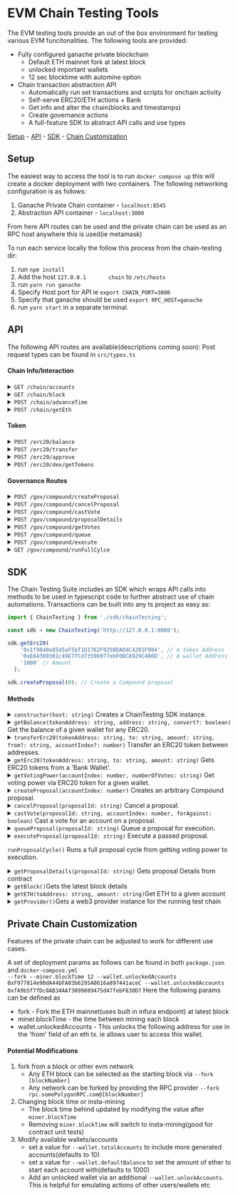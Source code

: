 # EVM Chain Testing Tools

The EVM testing tools provide an out of the box environment for testing various EVM funcitonalities. The following tools are provided:
* Fully configured ganache private blockchain
    * Default ETH mainnet fork at latest block
    * unlocked important wallets
    * 12 sec blocktime with automine option
* Chain transaction abstraction API
    * Automatically run set transactions and scripts for onchain activity
    * Self-serve ERC20/ETH actions + Bank 
    * Get info and alter the chain(blocks and timestamps)
    * Create governance actions
    * A full-feature SDK to abstract API calls and use types

[Setup](#Setup) - 
[API](#API) - 
[SDK](#SDK) - 
[Chain Customization](#Private-chain-customization)
 
## Setup 

The easiest way to access the tool is to run `docker compose up` this will create a docker deployment with two containers. The following networking configuration is as follows:
1. Ganache Private Chain container - `localhost:8545`
2. Abstraction API container - `localhost:3000`

From here API routes can be used and the private chain can be used as an RPC host anywhere this is used(ie metamask)

To run each service locally the follow this process from the chain-testing dir:
1. run `npm install`
2. Add the host `127.0.0.1       chain` to `/etc/hosts`
3. run `yarn run ganache`
4. Specify Host port for API ie `export CHAIN_PORT=3000`
5. Specify that ganache should be used `export RPC_HOST=ganache`
6. run `yarn start` in a separate terminal.

## API

The following API routes are available(descriptions coming soon):
Post request types can be found in `src/types.ts`

#### Chain Info/Interaction
<details>
 <summary><code>GET /chain/accounts</code></summary>

##### Response

```javascript
[
"0x123",
....
]
```
</details>

<details>
 <summary><code>GET /chain/block</code></summary>

##### Response

See response here https://web3js.readthedocs.io/en/v1.2.11/web3-eth.html#id59

</details>

<details>
 <summary><code>POST /chain/advanceTime</code></summary>

##### Request

```javascript
{
    "seconds": 86400
}
```

##### Response

```javascript
{
    "preTime": (timestamp),
    "postTime": (timestamp)
}
```

</details>

<details>
 <summary><code>POST /chain/getEth</code></summary>

##### Request

```javascript
{
    "toAddress": "0x123...",
    "amount": "50"
}
```

</details>

#### Token

<details>
 <summary><code>POST /erc20/balance</code></summary>

##### Request

```javascript
{
    "tokenAddress": "0xc00e94Cb662C3520282E6f5717214004A7f26888",
    "address": "0x8D9A235C32d37490D7a31190FFDb61341993F310",
    "convert": True // Convert balance from wei
}
```

##### Response

```javascript
{
    "balance": "1000"
}
```
</details>

<details>
 <summary><code>POST /erc20/transfer</code></summary>

##### Request

```javascript
{
    "tokenAddress": "0xc00e94Cb662C3520282E6f5717214004A7f26888",
    "to": "0x8D9A235C32d37490D7a31190FFDb61341993F310",
    "amount": "30000", //in ether
    "fromBank": true // get most erc20 tokens from 
}
```

##### Response

200

</details>

<details>
 <summary><code>POST /erc20/approve</code></summary

##### Request

```javascript
{
      "tokenAddress": "0x123...",
      "spender": "0x123..."
      "amount": "10000", // in wei
      "accountIndex": 0 // Account to approve from indexed to eth.GetAccounts() endpoint
}
```

##### Response

200

</details>

<details>
 <summary><code>POST /erc20/dex/getTokens</code></summary>

##### Request

```javascript
{
    "tokens": ["0x1f9840a85d5aF5bf1D1762F925BDADdC4201F984"],
    "value": ["1000000000000000000"] // in ether
}
```

##### Response

200

</details>

#### Governance Routes

<details>
 <summary><code>POST /gov/compound/createProposal</code></summary>

##### Request

```javascript
{
    "accountIndex": 0
}
```

##### Response
```javascript
{
    "proposalId": 123
}
```

</details>

<details>
 <summary><code>POST /gov/compound/cancelProposal</code></summary>

##### Request

```javascript
{
    "proposalId": 154
}
```

##### Response

200

</details>

<details>
 <summary><code>POST /gov/compound/castVote</code></summary>

##### Request

```javascript
{
    "proposalId": 154,
    "accountIndex": 7,
    "forAgainst": true
}
```

##### Response

200

</details>

<details>
 <summary><code>POST /gov/compound/proposalDetails</code></summary>

##### Request

```javascript
{
    "proposalId": 154,
}
```

##### Response

```javascript
{
  "id": 154
  "proposer": [0x2B384212EDc04Ae8bB41738D05BA20E33277bf33]
  "eta": 0
  "startBlock": 16821773
  "endBlock": 16841483
  "forVotes": [92699399205203655279650]
  "againstVotes": 0
  "abstainVotes": 0
  "canceled": false
  "executed": false
}
```

</details>

<details>
 <summary><code>POST /gov/compound/getVotes</code></summary>

##### Request

```javascript
{
    "accountIndex": 7,
    "numberOfVotes": "120000"
}
```

##### Response

200

</details>

<details>
 <summary><code>POST /gov/compound/queue</code></summary>

##### Request

```javascript
{
    "proposalId": 154
}
```

##### Response

200

</details>

<details>
 <summary><code>POST /gov/compound/execute</code></summary>

##### Request

```javascript
{
    "proposalId": 154
}
```

##### Response

200

</details>

<details>
 <summary><code>GET /gov/compound/runFullCylce</code></summary>

##### Response

200

</details>

## SDK

The Chain Testing Suite includes an SDK which wraps API calls into methods to be used in typescript code to further abstract use of chain automations. Transactions can be built into any ts project as easy as:
```typescript
import { ChainTesting } from './sdk/chainTesting';

const sdk = new ChainTesting('http://127.0.0.1:8080');

sdk.getErc20(
    '0x1f9840a85d5aF5bf1D1762F925BDADdC4201F984', // A token Address
    '0xE64309301c49E77Cd73596977ebF0BCA929C406D', // A wallet Address
    '1000' // Amount
  );

sdk.createProposal(0); // Create a Compound proposal
```

#### Methods

<details>
<summary><code>constructor(host: string)</code>
Creates a ChainTesting SDK instance.</summary>

##### Arguments

* `host (string)`: The chain-testing API host.

</details>

<details>
<summary><code>getBalance(tokenAddress: string, address: string, convert?: boolean)</code>
Get the balance of a given wallet for any ERC20.</summary>

##### Arguments

* `tokenAddress (string)`: The address of ERC20 Token.
* `address (string)`: The address to check balance.
* `convert (boolean, optional)`: Convert from wei to ether? Default is undefined.`

##### Returns
`Promise<string>`: The token balance.

</details>

<details>
<summary><code>transferErc20(tokenAddress: string, to: string, amount: string, from?: string, accountIndex?: number)</code>
Transfer an ERC20 token between addresses.</summary>

##### Arguments

* `tokenAddress (string)`: ERC20 token address.
* `to (string)`: The address to transfer to.
* `amount (string)`: The amount in ether to transfer.
* `from (string, optional)`: The account to transfer from (erc20.transferFrom).
* `accountIndex (number, optional)`: The account index to create transfer tx from (erc20.transfer).

</details>

<details>
<summary><code>getErc20(tokenAddress: string, to: string, amount: string)</code>
Gets ERC20 tokens from a 'Bank Wallet'.</summary>

##### Arguments

* `tokenAddress (string)`: ERC20 token address.
* `to (string)`: The address to transfer to.
* `amount (string)`: The amount in ether to receive.

</details>

<details>
<summary><code>getVotingPower(accountIndex: number, numberOfVotes: string)</code>
Get voting power via ERC20 token for a given wallet.</summary>

##### Arguments

* `accountIndex (number)`: The account index of the test chain to get tokens.
* `numberOfVotes (string)`: The amount of votes/tokens to receive.

</details>

<details>
<summary><code>createProposal(accountIndex: number)</code>
Creates an arbitrary Compound proposal.</summary>

##### Arguments

* `accountIndex (number)`: The account index.

##### Returns
`Promise<string>`: The proposalId of create Proposal.

</details>

<details>
<summary><code>cancelProposal(proposalId: string)</code>
Cancel a proposal.</summary>

##### Arguments

* `proposalId (string)`: The proposal Id to cancel.

##### Returns
`Promise<string>`: The proposalId of cancelled.

</details>

<details>
<summary><code>castVote(proposalId: string, accountIndex: number, forAgainst: boolean)</code>
Cast a vote for an account on a proposal.</summary>

##### Arguments

* `proposalId (string)`: The proposal to vote on.
* `accountIndex (number)`: The account index to vote.
* `forAgainst (boolean)`: Vote for or against.

</details>

<details>
<summary><code>queueProposal(proposalId: string)</code>
Queue a proposal for execution.</summary>

##### Arguments

* `proposalId (string)`: The proposalId.

</details>

<details>
<summary><code>executeProposal(proposalId: string)</code>
Execute a passed proposal.</summary>

##### Arguments
* `proposalId (string)`: The proposalId.

</details>

`runProposalCycle()`
Runs a full proposal cycle from getting voting power to execution.

<details>
<summary><code>getProposalDetails(proposalId: string)</code>
Gets proposal Details from contract</summary>

##### Arguments

* `proposalId (string)`: The proposalId

##### Response

JSON formatted proposal Details

</details>

<details>
<summary><code>getBlock()</code>Gets the latest block details</summary>
</details>

<details>
<summary><code>getETH(toAddress: string, amount: string)</code>Get ETH to a given account</summary>

##### Arguments
* `toAddress (string)`: The address to send ETH to
* `amount (string)`: The amount of eth in ether to receive

</details>

<details>
<summary><code>getProvider()</code>Gets a web3 provider instance for the running test chain</summary>
Returns an instance of a web3.js provider for the current test chain(HTTP)
</details>

## Private Chain Customization

Features of the private chain can be adjusted to work for different use cases.

A set of deployment params as follows can be found in both `package.json` and `docker-compose.yml`\
`--fork --miner.blockTime 12 --wallet.unlockedAccounts 0xF977814e90dA44bFA03b6295A0616a897441aceC --wallet.unlockedAccounts 0xfA9b5f7fDc8AB34AAf3099889475d47febF830D7`
Here the following params can be defined as
* fork - Fork the ETH mainnet(uses built in infura endpoint) at latest block
* miner.blockTime - the time between mining each block 
* wallet.unlockedAccounts - This unlocks the following address for use in the 'from' field of an eth tx. ie allows user to access this wallet.

#### Potential Modifications
1. fork from a block or other evm network
   * Any ETH block can be selected as the starting block via `--fork [blockNumber]`
   * Any network can be forked by providing the RPC provider `--fork rpc.somePolygonRPC.com@[blockNumber]`
2. Changing block time or insta-mining
   * The block time behind updated by modifying the value after `miner.blockTime`
   * Removing `miner.blockTime` will switch to insta-mining(good for contract unit tests)
3. Modify available wallets/accounts
   * set a value for `--wallet.totalAccounts` to include more generated accounts(defaults to 10)   
   * set a value for `--wallet.defaultBalance` to set the amount of ether to start each account with(defaults to 1000)
   * Add an unlocked wallet via an additional `--wallet.unlockAccounts`. This is helpful for emulating actions of other users/wallets etc